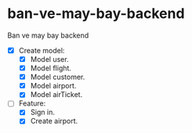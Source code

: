 # ban-ve-may-bay-backend
Ban ve may bay backend
* [x] Create model:
  * [x] Model user.
  * [x] Model flight.
  * [x] Model customer.
  * [x] Model airport.
  * [x] Model airTicket.

* [ ] Feature:
  * [x] Sign in.
  * [x] Create airport.